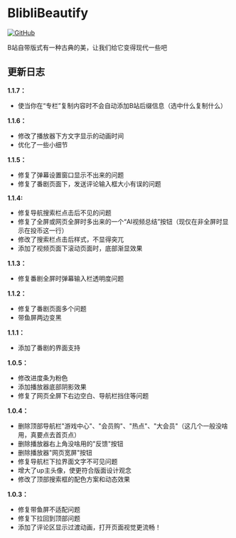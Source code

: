 # BlibliBeautify
[![GitHub](https://img.shields.io/badge/github-gray?logo=github)](https://github.com/gogofishman/BlibliBeautify)



B站自带版式有一种古典的美，让我们给它变得现代一些吧





## 更新日志

**1.1.7：**

- 使当你在“专栏”复制内容时不会自动添加B站后缀信息（选中什么复制什么）



**1.1.6：**

- 修改了播放器下方文字显示的动画时间
- 优化了一些小细节



**1.1.5：**

- 修复了弹幕设置窗口显示不出来的问题
- 修复了番剧页面下，发送评论输入框大小有误的问题



**1.1.4:**

- 修复导航搜索栏点击后不见的问题
- 修复了全屏或网页全屏时多出来的一个“AI视频总结”按钮（现仅在非全屏时显示在投币这一行）
- 修改了搜索栏点击后样式，不显得突兀
- 添加了视频页面下滚动页面时，底部渐显效果



**1.1.3：**

- 修复番剧全屏时弹幕输入栏透明度问题



**1.1.2：**

- 修复了番剧页面多个问题
- 带鱼屏两边变黑



**1.1.1：**

- 添加了番剧的界面支持



**1.0.5：**

- 修改进度条为粉色
- 添加播放器底部阴影效果
- 修复了网页全屏下右边空白、导航栏挡住等问题



**1.0.4：**

- 删除顶部导航栏"游戏中心"、"会员购"、"热点"、"大会员"（这几个一般没啥用，真要点去首页点）
- 删除播放器右上角没啥用的"反馈"按钮
- 删除播放器"网页宽屏"按钮
- 修复导航栏下拉界面文字不可见问题
- 增大了up主头像，使更符合版面设计观念
- 修改了顶部搜索框的配色方案和动态效果



**1.0.3：**

- 修复带鱼屏不适配问题
- 修复下拉回到顶部问题
- 添加了评论区显示过渡动画，打开页面视觉更流畅！

